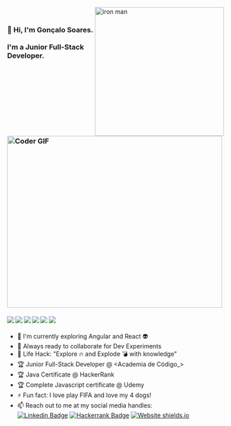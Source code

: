 <img src="http://i.imgur.com/qjeYbqX.png" width="300" align="right"  alt="iron man" />

<h3 align="left">
 <abc>
  <br>👋 Hi, I'm Gonçalo Soares.<br>
  <br> I'm a Junior Full-Stack Developer. <br>
  <br>
    <img src="https://media.giphy.com/media/SWoSkN6DxTszqIKEqv/giphy.gif" alt="Coder GIF" width="500" height="400">
 </abc>
</h3> 

   ####      ![](https://img.shields.io/badge/Java-%7C-red) ![](https://img.shields.io/badge/JavaScript-%3C%2F%3E-yellow) ![](https://img.shields.io/badge/HTML-%3C%2F%3E-blueviolet)  ![](https://img.shields.io/badge/Angular-%7C-0%2C%2022%2C%20100) ![](https://img.shields.io/badge/React-%7C-yellowgreen) ![](https://img.shields.io/badge/MySQL-%7C-orange) 

- :telescope: I'm currently exploring Angular and React :alien:
- :microscope: Always ready to collaborate for Dev Experiments
- :dart: Life Hack: "Explore :fire: and Explode :bomb: with knowledge" 
- :trophy: Junior Full-Stack Developer @ <Academia de Código_>
- :trophy: Java Certificate @ HackerRank
- :trophy: Complete Javascript certificate @ Udemy 
- :zap: Fun fact: I love play FIFA and love my 4 dogs!
- :mailbox: Reach out to me at my social media handles: <br>
[![Linkedin Badge](https://img.shields.io/badge/-goncalosilvasoares-blue?style=flat-square&logo=Linkedin&logoColor=white&link=https://www.linkedin.com/in/goncalosilvasoares/)](https://www.linkedin.com/in/goncalosilvasoares/) [![Hackerrank Badge](https://img.shields.io/badge/Profile-Hackerrank-brightgreen)](https://www.hackerrank.com/goncalosoares_) 
[![Website shields.io](https://img.shields.io/website-up-down-green-red/http/shields.io.svg)](http://www.goncalosoares.pt)

